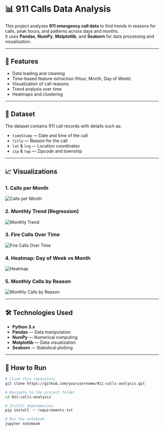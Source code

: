# 📊 911 Calls Data Analysis

This project analyzes **911 emergency call data** to find trends in reasons for calls, peak hours, and patterns across days and months.  
It uses **Pandas**, **NumPy**, **Matplotlib**, and **Seaborn** for data processing and visualization.

---

## 📌 Features
- Data loading and cleaning
- Time-based feature extraction (Hour, Month, Day of Week)
- Visualization of call reasons
- Trend analysis over time
- Heatmaps and clustering

---

## 📂 Dataset
The dataset contains 911 call records with details such as:
- `timeStamp` — Date and time of the call  
- `title` — Reason for the call  
- `lat` & `lng` — Location coordinates  
- `zip` & `twp` — Zipcode and township  

---

## 📈 Visualizations

### 1. Calls per Month
![Calls per Month](825d86a1-d97a-4f90-b7c1-3c41cd888a2f.png)

### 2. Monthly Trend (Regression)
![Monthly Trend](7cebbc2e-0563-4479-9256-a44c01d9895d.png)

### 3. Fire Calls Over Time
![Fire Calls Over Time](b58f19fe-89ef-4da4-a333-8346fa529eff.png)

### 4. Heatmap: Day of Week vs Month
![Heatmap](d6ff734d-cbc6-451c-8abe-9b94b9b9f78c.png)

### 5. Monthly Calls by Reason
![Monthly Calls by Reason](97163b1e-be57-4588-a124-b96548efc2d0.png)

---

## 🛠 Technologies Used
- **Python 3.x**
- **Pandas** — Data manipulation
- **NumPy** — Numerical computing
- **Matplotlib** — Data visualization
- **Seaborn** — Statistical plotting

---

## 🚀 How to Run
```bash
# Clone this repository
git clone https://github.com/yourusername/911-calls-analysis.git

# Navigate to the project folder
cd 911-calls-analysis

# Install dependencies
pip install -r requirements.txt

# Run the notebook
jupyter notebook
